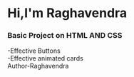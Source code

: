 <h1>Hi,I'm Raghavendra</h1>
<h3>Basic Project on HTML AND CSS</h3>
-<a>Effective Buttons</a><br>
-<a>Effective animated cards</a>
<br>
Author-Raghavendra
